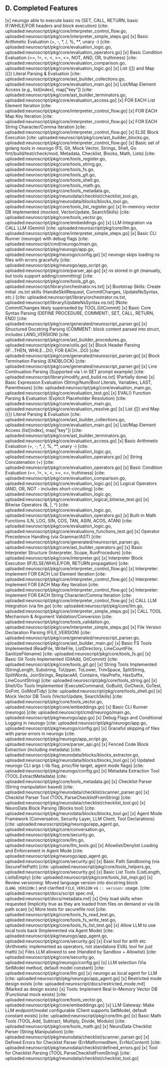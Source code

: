 ## D. Completed Features

[x] neurogo able to execute basic ns (SET, CALL, RETURN, basic IF/WHILE/FOR headers and block execution) [cite: uploaded:neuroscript/pkg/core/interpreter_control_flow.go, uploaded:neuroscript/pkg/core/interpreter_simple_steps.go]
[x] Basic Arithmetic Evaluation (+, -, *, /, %, **, unary -) [cite: uploaded:neuroscript/pkg/core/evaluation_logic.go, uploaded:neuroscript/pkg/core/evaluation_operators.go]
[x] Basic Condition Evaluation (==, !=, >, <, >=, <=, NOT, AND, OR, truthiness) [cite: uploaded:neuroscript/pkg/core/evaluation_comparison.go, uploaded:neuroscript/pkg/core/evaluation_logic.go]
[x] List ([]) and Map ({}) Literal Parsing & Evaluation [cite: uploaded:neuroscript/pkg/core/ast_builder_collections.go, uploaded:neuroscript/pkg/core/evaluation_main.go]
[x] List/Map Element Access (e.g., list[index], map["key"]) [cite: uploaded:neuroscript/pkg/core/ast_builder_terminators.go, uploaded:neuroscript/pkg/core/evaluation_access.go]
[x] FOR EACH List Element Iteration [cite: uploaded:neuroscript/pkg/core/interpreter_control_flow.go]
[x] FOR EACH Map Key Iteration [cite: uploaded:neuroscript/pkg/core/interpreter_control_flow.go]
[x] FOR EACH String Character/Comma Iteration [cite: uploaded:neuroscript/pkg/core/interpreter_control_flow.go]
[x] ELSE Block Execution [cite: uploaded:neuroscript/pkg/core/ast_builder_blocks.go, uploaded:neuroscript/pkg/core/interpreter_control_flow.go]
[x] Basic set of golang tools in neurogo (FS, Git, Mock Vector, Strings, Shell, Go fmt/build/test/check/mod, Metadata, Checklist, Blocks, Math, Lists) [cite: uploaded:neuroscript/pkg/core/tools_register.go, uploaded:neuroscript/pkg/core/tools_string.go, uploaded:neuroscript/pkg/core/tools_fs.go, uploaded:neuroscript/pkg/core/tools_git.go, uploaded:neuroscript/pkg/core/tools_shell.go, uploaded:neuroscript/pkg/core/tools_math.go, uploaded:neuroscript/pkg/core/tools_metadata.go, uploaded:neuroscript/pkg/neurodata/checklist/checklist_tool.go, uploaded:neuroscript/pkg/neurodata/blocks/blocks_tool.go, uploaded:neuroscript/pkg/core/tools_list_register.go]
[x] In-memory vector DB implemented (mocked, VectorUpdate, SearchSkills) [cite: uploaded:neuroscript/pkg/core/tools_vector.go, uploaded:neuroscript/pkg/core/embeddings.go]
[x] LLM Integration via CALL LLM (Gemini) [cite: uploaded:neuroscript/pkg/core/llm.go, uploaded:neuroscript/pkg/core/interpreter_simple_steps.go]
[x] Basic CLI Runner (neurogo) with debug flags [cite: uploaded:neuroscript/cmd/neurogo/main.go, uploaded:neuroscript/pkg/neurogo/app.go, uploaded:neuroscript/pkg/neurogo/config.go]
[x] neurogo skips loading ns files with errors gracefully [cite: uploaded:neuroscript/pkg/neurogo/app_script.go, uploaded:neuroscript/pkg/core/parser_api.go]
[x] ns stored in git (manually, but tools support adding/committing) [cite: uploaded:neuroscript/pkg/core/tools_git.go, uploaded:neuroscript/library/orchestrator.ns.txt]
[x] Bootstrap Skills: Create initial .ns.txt skills (HandleSkillRequest, CommitChanges, UpdateNsSyntax, etc.) [cite: uploaded:neuroscript/library/orchestrator.ns.txt, uploaded:neuroscript/library/UpdateNsSyntax.ns.txt] (Note: CommitChanges likely superseded by TOOL.GitCommit)
[x] Basic Core Syntax Parsing (DEFINE PROCEDURE, COMMENT:, SET, CALL, RETURN, END) [cite: uploaded:neuroscript/pkg/core/generated/neuroscript_parser.go]
[x] Structured Docstring Parsing (COMMENT: block content parsed into struct, includes LANG_VERSION) [cite: uploaded:neuroscript/pkg/core/ast_builder_procedures.go, uploaded:neuroscript/pkg/core/utils.go]
[x] Block Header Parsing (IF...THEN, WHILE...DO, FOR EACH...DO) [cite: uploaded:neuroscript/pkg/core/generated/neuroscript_parser.go]
[x] Block Termination Parsing (ENDBLOCK) [cite: uploaded:neuroscript/pkg/core/generated/neuroscript_parser.go]
[x] Line Continuation Parsing (Supported via \ in SET prompt example) [cite: uploaded:neuroscript/library/modify_and_build.ns.txt] (Partially done)
[x] Basic Expression Evaluation (String/Num/Bool Literals, Variables, LAST, Parentheses) [cite: uploaded:neuroscript/pkg/core/evaluation_main.go, uploaded:neuroscript/pkg/core/evaluation_test.go]
[x] EVAL() Function Parsing & Evaluation (Explicit Placeholder Resolution) [cite: uploaded:neuroscript/pkg/core/evaluation_main.go, uploaded:neuroscript/pkg/core/evaluation_resolve.go]
[x] List ([]) and Map ({}) Literal Parsing & Evaluation [cite: uploaded:neuroscript/pkg/core/ast_builder_collections.go, uploaded:neuroscript/pkg/core/evaluation_main.go]
[x] List/Map Element Access (list[index], map["key"]) [cite: uploaded:neuroscript/pkg/core/ast_builder_terminators.go, uploaded:neuroscript/pkg/core/evaluation_access.go]
[x] Basic Arithmetic Evaluation (+, -, *, /, %, **, unary -) [cite: uploaded:neuroscript/pkg/core/evaluation_logic.go, uploaded:neuroscript/pkg/core/evaluation_operators.go]
[x] String Concatenation (+) [cite: uploaded:neuroscript/pkg/core/evaluation_operators.go]
[x] Basic Condition Evaluation (==, !=, >, <, >=, <=, truthiness) [cite: uploaded:neuroscript/pkg/core/evaluation_comparison.go, uploaded:neuroscript/pkg/core/evaluation_logic.go]
[x] Logical Operators (AND, OR, NOT - includes short-circuiting) [cite: uploaded:neuroscript/pkg/core/evaluation_logic.go, uploaded:neuroscript/pkg/core/evaluation_logical_bitwise_test.go]
[x] Bitwise Operators (&, |, ^) [cite: uploaded:neuroscript/pkg/core/evaluation_logic.go, uploaded:neuroscript/pkg/core/evaluation_operators.go]
[x] Built-in Math Functions (LN, LOG, SIN, COS, TAN, ASIN, ACOS, ATAN) [cite: uploaded:neuroscript/pkg/core/evaluation_logic.go, uploaded:neuroscript/pkg/core/evaluations_functions_test.go]
[x] Operator Precedence Handling (via Grammar/AST) [cite: uploaded:neuroscript/pkg/core/generated/neuroscript_parser.go, uploaded:neuroscript/pkg/core/ast_builder_operators.go]
[x] Basic Interpreter Structure (Interpreter, Scope, RunProcedure) [cite: uploaded:neuroscript/pkg/core/interpreter.go]
[x] Interpreter Block Execution (IF/ELSE/WHILE/FOR, RETURN propagation) [cite: uploaded:neuroscript/pkg/core/interpreter_control_flow.go]
[x] Interpreter: Implement FOR EACH List Element Iteration [cite: uploaded:neuroscript/pkg/core/interpreter_control_flow.go]
[x] Interpreter: Implement FOR EACH Map Key Iteration [cite: uploaded:neuroscript/pkg/core/interpreter_control_flow.go]
[x] Interpreter: Implement FOR EACH String Character/Comma Iteration [cite: uploaded:neuroscript/pkg/core/interpreter_control_flow.go]
[x] CALL LLM Integration (via llm.go) [cite: uploaded:neuroscript/pkg/core/llm.go, uploaded:neuroscript/pkg/core/interpreter_simple_steps.go]
[x] CALL TOOL Mechanism & Argument Validation/Conversion [cite: uploaded:neuroscript/pkg/core/tools_validation.go, uploaded:neuroscript/pkg/core/interpreter_simple_steps.go]
[x] File Version Declaration Parsing (FILE_VERSION) [cite: uploaded:neuroscript/pkg/core/generated/neuroscript_parser.go, uploaded:neuroscript/pkg/core/ast_builder_main.go]
[x] Basic FS Tools Implemented (ReadFile, WriteFile, ListDirectory, LineCountFile, SanitizeFilename) [cite: uploaded:neuroscript/pkg/core/tools_fs.go]
[x] Basic Git Tools Implemented (GitAdd, GitCommit) [cite: uploaded:neuroscript/pkg/core/tools_git.go]
[x] String Tools Implemented (StringLength, Substring, ToUpper, ToLower, TrimSpace, SplitString, SplitWords, JoinStrings, ReplaceAll, Contains, HasPrefix, HasSuffix, LineCountString) [cite: uploaded:neuroscript/pkg/core/tools_string.go]
[x] Shell/Go Tools Implemented (ExecuteCommand, GoBuild, GoCheck, GoTest, GoFmt, GoModTidy) [cite: uploaded:neuroscript/pkg/core/tools_shell.go]
[x] Mock Vector DB Tools (VectorUpdate, SearchSkills) [cite: uploaded:neuroscript/pkg/core/tools_vector.go, uploaded:neuroscript/pkg/core/embeddings.go]
[x] Basic CLI Runner (neurogo) [cite: uploaded:neuroscript/cmd/neurogo/main.go, uploaded:neuroscript/pkg/neurogo/app.go]
[x] Debug Flags and Conditional Logging in neurogo [cite: uploaded:neuroscript/pkg/neurogo/app.go, uploaded:neuroscript/pkg/neurogo/config.go]
[x] Graceful skipping of files with parse errors in neurogo [cite: uploaded:neuroscript/pkg/neurogo/app_script.go, uploaded:neuroscript/pkg/core/parser_api.go]
[x] Fenced Code Block Extraction (including metadata) [cite: uploaded:neuroscript/pkg/neurodata/blocks/blocks_extractor.go, uploaded:neuroscript/pkg/neurodata/blocks/blocks_tool.go]
[x] Updated neurogo CLI args (-lib flag, proc/file target, agent mode flags) [cite: uploaded:neuroscript/pkg/neurogo/config.go]
[x] Metadata Extraction Tool (TOOL.ExtractMetadata) [cite: uploaded:neuroscript/pkg/core/tools_metadata.go]
[x] Checklist Parser (String manipulation based) [cite: uploaded:neuroscript/pkg/neurodata/checklist/scanner_parser.go]
[x] Checklist Parser Tool (TOOL.ParseChecklistFromString) [cite: uploaded:neuroscript/pkg/neurodata/checklist/checklist_tool.go]
[x] NeuroData Block Parsing (Blocks tool) [cite: uploaded:neuroscript/pkg/neurodata/blocks/blocks_tool.go]
[x] Agent Mode Framework (Conversation, Security Layer, LLM Client, Tool Declarations) [cite: uploaded:neuroscript/pkg/neurogo/app_agent.go, uploaded:neuroscript/pkg/core/conversation.go, uploaded:neuroscript/pkg/core/security.go, uploaded:neuroscript/pkg/core/llm.go, uploaded:neuroscript/pkg/core/llm_tools.go]
[x] Allowlist/Denylist Loading and Enforcement in Agent Mode [cite: uploaded:neuroscript/pkg/neurogo/app_agent.go, uploaded:neuroscript/pkg/core/security.go]
[x] Basic Path Sandboxing (via SecureFilePath) [cite: uploaded:neuroscript/pkg/core/tools_helpers.go, uploaded:neuroscript/pkg/core/security.go]
[x] Basic List Tools (ListLength, ListIsEmpty) [cite: uploaded:neuroscript/pkg/core/tools_list_impl.go]
[x] Review versioning: Moved language version into docstring block (`LANG_VERSION:`) and clarified `FILE_VERSION` vs `:: version:` usage. [cite: uploaded:neuroscript/docs/script spec.md, uploaded:neuroscript/docs/metadata.md]
[x] Only load skills when requested (Implicitly true as they are loaded from files on demand or via lib path scan)
[x] More tests for securefile root [cite: uploaded:neuroscript/pkg/core/tools_fs_read_test.go, uploaded:neuroscript/pkg/core/tools_fs_write_test.go, uploaded:neuroscript/pkg/core/tools_fs_list_test.go]
[x] Allow LLM to use local tools back (Implemented via Agent Mode) [cite: uploaded:neuroscript/pkg/neurogo/app_agent.go, uploaded:neuroscript/pkg/core/security.go]
[x] Eval tool for arith etc (Arithmetic implemented as operators, not standalone EVAL tool for *just* math)
[x] Files LLM allowed to see (Handled by Sandbox + Allowlist) [cite: uploaded:neuroscript/pkg/core/security.go, uploaded:neuroscript/pkg/neurogo/config.go]
[x] LLM selection (Via SetModel method, default model constant) [cite: uploaded:neuroscript/pkg/core/llm.go]
[x] neurogo as local agent for LLM [cite: uploaded:neuroscript/pkg/neurogo/app_agent.go]
[x] Restricted mode design exists [cite: uploaded:neuroscript/docs/restricted_mode.md] (Marked as design exists)
[x] Tools: Implement Real In-Memory Vector DB (Functional mock exists) [cite: uploaded:neuroscript/pkg/core/tools_vector.go, uploaded:neuroscript/pkg/core/embeddings.go]
[x] LLM Gateway: Make LLM endpoint/model configurable (Client supports SetModel, default constant exists) [cite: uploaded:neuroscript/pkg/core/llm.go]
[x] Basic Math Tools (TOOL.Add, Subtract, Multiply, Divide, Modulo) [cite: uploaded:neuroscript/pkg/core/tools_math.go]
[x] NeuroData Checklist Parser (String Manipulation) [cite: uploaded:neuroscript/pkg/neurodata/checklist/scanner_parser.go]
[x] Defined Errors for Checklist Parser (ErrMalformedItem, ErrNoContent) [cite: uploaded:neuroscript/pkg/neurodata/checklist/defined_errors.go]
[x] Tool for Checklist Parsing (TOOL.ParseChecklistFromString) [cite: uploaded:neuroscript/pkg/neurodata/checklist/checklist_tool.go]